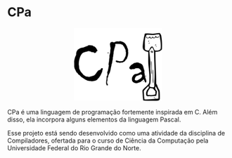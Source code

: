 # CPa

<p align="middle">
	<img src="/imgs/logo.png" width="200">	
</p>

CPa é uma linguagem de programação fortemente inspirada em C. Além disso,
ela incorpora alguns elementos da linguagem Pascal.

Esse projeto está sendo desenvolvido como uma atividade da disciplina de 
Compiladores, ofertada para o curso de Ciência da Computação pela Universidade
Federal do Rio Grande do Norte.